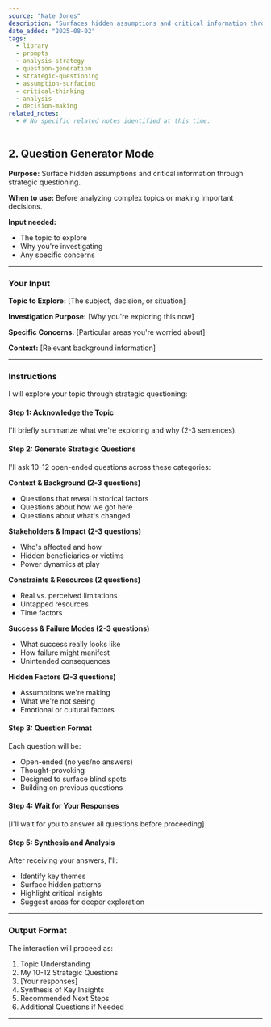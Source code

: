 ```yaml
---
source: "Nate Jones"
description: "Surfaces hidden assumptions and critical information through strategic questioning."
date_added: "2025-08-02"
tags:
  - library
  - prompts
  - analysis-strategy
  - question-generation
  - strategic-questioning
  - assumption-surfacing
  - critical-thinking
  - analysis
  - decision-making
related_notes:
  - # No specific related notes identified at this time.
---
```

## 2. Question Generator Mode

**Purpose:** Surface hidden assumptions and critical information through strategic questioning.

**When to use:** Before analyzing complex topics or making important decisions.

**Input needed:**

*   The topic to explore
*   Why you're investigating
*   Any specific concerns

---

### Your Input

**Topic to Explore:** [The subject, decision, or situation]

**Investigation Purpose:** [Why you're exploring this now]

**Specific Concerns:** [Particular areas you're worried about]

**Context:** [Relevant background information]

---

### Instructions

I will explore your topic through strategic questioning:

#### Step 1: Acknowledge the Topic

I'll briefly summarize what we're exploring and why (2-3 sentences).

#### Step 2: Generate Strategic Questions

I'll ask 10-12 open-ended questions across these categories:

**Context & Background (2-3 questions)**

*   Questions that reveal historical factors
*   Questions about how we got here
*   Questions about what's changed

**Stakeholders & Impact (2-3 questions)**

*   Who's affected and how
*   Hidden beneficiaries or victims
*   Power dynamics at play

**Constraints & Resources (2 questions)**

*   Real vs. perceived limitations
*   Untapped resources
*   Time factors

**Success & Failure Modes (2-3 questions)**

*   What success really looks like
*   How failure might manifest
*   Unintended consequences

**Hidden Factors (2-3 questions)**

*   Assumptions we're making
*   What we're not seeing
*   Emotional or cultural factors

#### Step 3: Question Format

Each question will be:

*   Open-ended (no yes/no answers)
*   Thought-provoking
*   Designed to surface blind spots
*   Building on previous questions

#### Step 4: Wait for Your Responses

[I'll wait for you to answer all questions before proceeding]

#### Step 5: Synthesis and Analysis

After receiving your answers, I'll:

*   Identify key themes
*   Surface hidden patterns
*   Highlight critical insights
*   Suggest areas for deeper exploration

---

### Output Format

The interaction will proceed as:

1.  Topic Understanding
2.  My 10-12 Strategic Questions
3.  [Your responses]
4.  Synthesis of Key Insights
5.  Recommended Next Steps
6.  Additional Questions if Needed

---

